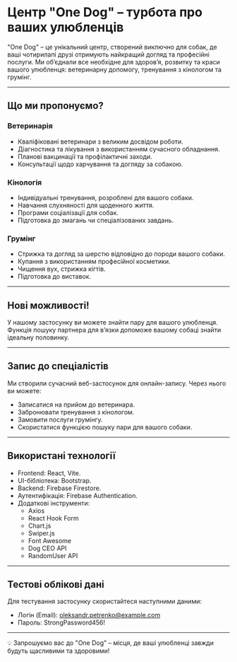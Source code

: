# Центр "One Dog" – турбота про ваших улюбленців

"One Dog" – це унікальний центр, створений виключно для собак, де ваші чотирилапі друзі отримують найкращий догляд та професійні послуги. Ми об’єднали все необхідне для здоров’я, розвитку та краси вашого улюбленця: ветеринарну допомогу, тренування з кінологом та грумінг.

---

## Що ми пропонуємо?

### Ветеринарія
- Кваліфіковані ветеринари з великим досвідом роботи.
- Діагностика та лікування з використанням сучасного обладнання.
- Планові вакцинації та профілактичні заходи.
- Консультації щодо харчування та догляду за собакою.

### Кінологія
- Індивідуальні тренування, розроблені для вашого собаки.
- Навчання слухняності для щоденного життя.
- Програми соціалізації для собак.
- Підготовка до змагань чи спеціалізованих завдань.

### Грумінг
- Стрижка та догляд за шерстю відповідно до породи вашого собаки.
- Купання з використанням професійної косметики.
- Чищення вух, стрижка кігтів.
- Підготовка до виставок.

---

## Нові можливості!

У нашому застосунку ви можете знайти пару для вашого улюбленця. Функція пошуку партнера для в’язки допоможе вашому собаці знайти ідеальну половинку.

---

## Запис до спеціалістів

Ми створили сучасний веб-застосунок для онлайн-запису. Через нього ви можете:
- Записатися на прийом до ветеринара.
- Забронювати тренування з кінологом.
- Замовити послуги грумінгу.
- Скористатися функцією пошуку пари для вашого собаки.

---

## Використані технології

- Frontend: React, Vite.
- UI-бібліотека: Bootstrap.
- Backend: Firebase Firestore.
- Аутентифікація: Firebase Authentication.
- Додаткові інструменти:
  - Axios
  - React Hook Form
  - Chart.js
  - Swiper.js
  - Font Awesome
  - Dog CEO API
  - RandomUser API

---

## Тестові облікові дані

Для тестування застосунку скористайтеся наступними даними:

- Логін (Email): oleksandr.petrenko@example.com  
- Пароль: StrongPassword456!

---

💡 Запрошуємо вас до "One Dog" – місця, де ваші улюбленці завжди будуть щасливими та здоровими!